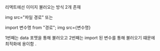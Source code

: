 리액트에선 이미지 불러오는 방식 2개 존재 

img src="파일 경로" 또는 

import 변수명 from "경로";
img src={변수명}

1번째는 data 포맷을 통해 불러오고 2번째는 import 된 변수를 통해 불러오기 떄문에 최적화에 용이함 . 



